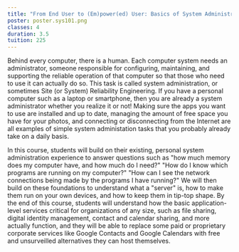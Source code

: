 ```yaml
---
title: "From End User to (Em)power(ed) User: Basics of System Administration"
poster: poster.sys101.png
classes: 4
duration: 3.5
tuition: 225
---
```


Behind every computer, there is a human. Each computer system needs an administrator, someone responsible for configuring, maintaining, and supporting the reliable operation of that computer so that those who need to use it can actually do so. This task is called system administration, or sometimes Site (or System) Reliability Engineering. If you have a personal computer such as a laptop or smartphone, then you are already a system administrator whether you realize it or not! Making sure the apps you want to use are installed and up to date, managing the amount of free space you have for your photos, and connecting or disconnecting from the Internet are all examples of simple system administation tasks that you probably already take on a daily basis.

In this course, students will build on their existing, personal system administration experience to answer questions such as "how much memory does my computer have, and how much do I need?" "How do I know which programs are running on my computer?" "How can I see the network connections being made by the programs I have running?" We will then build on these foundations to understand what a "server" is, how to make them run on your own devices, and how to keep them in tip-top shape. By the end of this course, students will understand how the basic application-level services critical for organizations of any size, such as file sharing, digital identity management, contact and calendar sharing, and more actually function, and they will be able to replace some paid or proprietary corporate services like Google Contacts and Google Calendars with free and unsurveilled alternatives they can host themselves.
